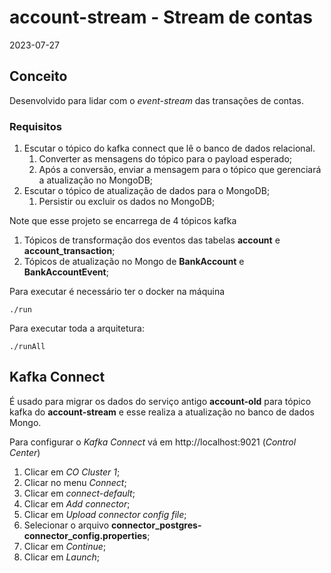 # account-stream - Stream de contas
2023-07-27

## Conceito

Desenvolvido para lidar com o *event-stream* das transações de contas.

### Requisitos

1. Escutar o tópico do kafka connect que lê o banco de dados relacional.
    1. Converter as mensagens do tópico para o payload esperado;
    2. Após a conversão, enviar a mensagem para o tópico que gerenciará a atualização no MongoDB;
2. Escutar o tópico de atualização de dados para o MongoDB;
    1. Persistir ou excluir os dados no MongoDB;

Note que esse projeto se encarrega de 4 tópicos kafka

1. Tópicos de transformação dos eventos das tabelas **account** e **account_transaction**;
2. Tópicos de atualização no Mongo de **BankAccount** e **BankAccountEvent**;


Para executar é necessário ter o docker na máquina

```
./run
```

Para executar toda a arquitetura:

```
./runAll
```

## Kafka Connect

É usado para migrar os dados do serviço antigo **account-old** para tópico kafka do **account-stream** e esse realiza a atualização no banco de dados Mongo.

Para configurar o *Kafka Connect* vá em http://localhost:9021 (*Control Center*)

1. Clicar em *CO Cluster 1*;
2. Clicar no menu *Connect*;
3. Clicar em *connect-default*;
4. Clicar em *Add connector*;
5. Clicar em *Upload connector config file*;
6. Selecionar o arquivo **connector_postgres-connector_config.properties**;
7. Clicar em *Continue*;
8. Clicar em *Launch*;


